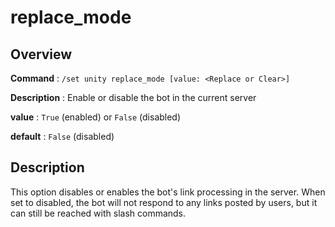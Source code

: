 # replace_mode

## Overview

**Command** : `/set unity replace_mode [value: <Replace or Clear>]`

**Description** : Enable or disable the bot in the current server

**value** : `True` (enabled) or `False` (disabled)

**default** : `False` (disabled)

## Description

This option disables or enables the bot's link processing in the server. When set to disabled,
the bot will not respond to any links posted by users, but it can still be reached with slash commands.
